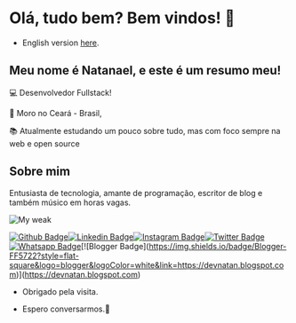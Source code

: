 # Olá, tudo bem? Bem vindos! 👋

- English version [here](./README-EN.md).


## Meu nome é Natanael, e este é um resumo meu!

 

:computer: Desenvolvedor Fullstack!

:house_with_garden: Moro no Ceará - Brasil,

:books: Atualmente estudando um pouco sobre tudo, mas com foco sempre na web e open source

 

## Sobre mim

Entusiasta de tecnologia, amante de programação, escritor de blog e também músico em horas vagas.

![My weak](https://github-readme-streak-stats.herokuapp.com/?user=natanfeitosa)

[![Github Badge](https://img.shields.io/badge/-Github-000?style=flat-square&logo=Github&logoColor=white&link=https://github.com/natanfeitosa/)](https://github.com/natanfeitosa/)[![Linkedin Badge](https://img.shields.io/badge/-LinkedIn-blue?style=flat-square&logo=Linkedin&logoColor=white&link=https://www.linkedin.com/in/natan-feitosa/)](https://www.linkedin.com/in/natan-feitosa/)[![Instagram Badge](https://img.shields.io/badge/Instagram-E4405F?style=flat-square&logo=instagram&logoColor=white)](https://instagram.com/santos_natanoficial)[![Twitter Badge](https://img.shields.io/badge/Twitter-1DA1F2?style=flat-square&logo=twitter&logoColor=white
)](https://twitter.com/dev_natan)[![Whatsapp Badge](https://img.shields.io/badge/WhatsApp-25D366?style=for-the-badge&logo=whatsapp&logoColor=white)](https://api.whatsapp.com/send?phone=5588994419061&text=Ol%C3%A1%20Natanael,%20tudo%20bem?%20Te%20encontrei%20no%20Github...)[![Blogger Badge](https://img.shields.io/badge/Blogger-FF5722?style=flat-square&logo=blogger&logoColor=white&link=https://devnatan.blogspot.com)](https://devnatan.blogspot.com)


- Obrigado pela visita.

- Espero conversarmos.👋
